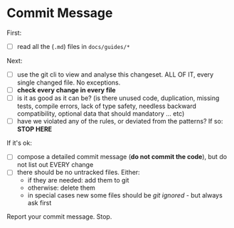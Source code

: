 # Commit Message

First:
- [ ] read all the (`.md`) files in `docs/guides/*`

Next:
- [ ] use the git cli to view and analyse this changeset. ALL OF IT, every single changed file. No exceptions.
- [ ] **check every change in every file**
- [ ] is it as good as it can be? (is there unused code, duplication, missing tests, compile errors, lack of type safety, needless backward compatibility, optional data that should mandatory ... etc)
- [ ] have we violated any of the rules, or deviated from the patterns? If so: **STOP HERE**

If it's ok:
- [ ] compose a detailed commit message (**do not commit the code**), but do not list out EVERY change
- [ ] there should be no untracked files. Either:
    - if they are needed: add them to git
    - otherwise: delete them
    - in special cases new some files should be _git ignored_ - but always ask first

Report your commit message. Stop.